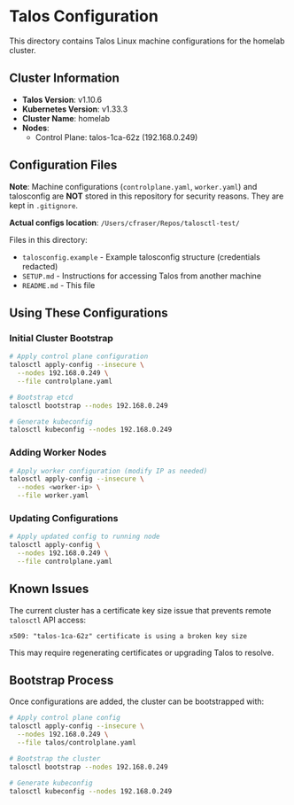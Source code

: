 # Talos Configuration

This directory contains Talos Linux machine configurations for the homelab cluster.

## Cluster Information

- **Talos Version**: v1.10.6
- **Kubernetes Version**: v1.33.3
- **Cluster Name**: homelab
- **Nodes**:
  - Control Plane: talos-1ca-62z (192.168.0.249)

## Configuration Files

**Note**: Machine configurations (`controlplane.yaml`, `worker.yaml`) and talosconfig are **NOT** stored in this repository for security reasons. They are kept in `.gitignore`.

**Actual configs location**: `/Users/cfraser/Repos/talosctl-test/`

Files in this directory:
- `talosconfig.example` - Example talosconfig structure (credentials redacted)
- `SETUP.md` - Instructions for accessing Talos from another machine
- `README.md` - This file

## Using These Configurations

### Initial Cluster Bootstrap

```bash
# Apply control plane configuration
talosctl apply-config --insecure \
  --nodes 192.168.0.249 \
  --file controlplane.yaml

# Bootstrap etcd
talosctl bootstrap --nodes 192.168.0.249

# Generate kubeconfig
talosctl kubeconfig --nodes 192.168.0.249
```

### Adding Worker Nodes

```bash
# Apply worker configuration (modify IP as needed)
talosctl apply-config --insecure \
  --nodes <worker-ip> \
  --file worker.yaml
```

### Updating Configurations

```bash
# Apply updated config to running node
talosctl apply-config \
  --nodes 192.168.0.249 \
  --file controlplane.yaml
```

## Known Issues

The current cluster has a certificate key size issue that prevents remote `talosctl` API access:
```
x509: "talos-1ca-62z" certificate is using a broken key size
```

This may require regenerating certificates or upgrading Talos to resolve.

## Bootstrap Process

Once configurations are added, the cluster can be bootstrapped with:

```bash
# Apply control plane config
talosctl apply-config --insecure \
  --nodes 192.168.0.249 \
  --file talos/controlplane.yaml

# Bootstrap the cluster
talosctl bootstrap --nodes 192.168.0.249

# Generate kubeconfig
talosctl kubeconfig --nodes 192.168.0.249
```
